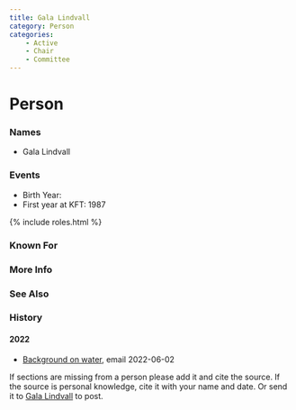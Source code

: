 ```yaml
---
title: Gala Lindvall
category: Person
categories:
    - Active
    - Chair
    - Committee
---
```

<!--img src="2022-Gala.jpeg" style="width: 40%;" align="right"-->

# Person

### Names
- Gala Lindvall

### Events
- Birth Year:
- First year at KFT: 1987

{% include roles.html %}
### Known For
### More Info
### See Also
### History

#### 2022
- [Background on water](2022-06-02-Water), email 2022-06-02

If sections are missing from a person please add it and cite the source. If the source is personal knowledge, cite it with your name and date. Or send it to [Gala Lindvall](Gala-Lindvall) to post.
